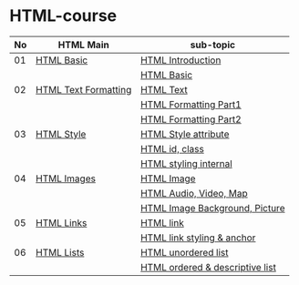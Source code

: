 # HTML-course

| No | HTML Main  | sub-topic |
|----| ------------- | ------------- |
| 01 | [HTML Basic](https://github.com/coding-dragon/html-course/tree/master/01-html-basic)  | [HTML Introduction](https://coding-dragon.github.io/html-course/01-html-basic/html-intro.html) |
| | | [HTML Basic](https://coding-dragon.github.io/html-course/01-html-basic/html-basic.html) |
| 02 | [HTML Text Formatting](https://github.com/coding-dragon/html-course/tree/master/02-html-text-formatting) | [HTML Text](https://coding-dragon.github.io/html-course/02-html-formatting/html-text.html) |
| | | [HTML Formatting Part1 ](https://coding-dragon.github.io/html-course/02-html-formatting/html-text-formatting.html) |
| | | [HTML Formatting Part2](https://coding-dragon.github.io/html-course/02-html-formatting/html-text-formatting2.html) |
| 03 | [HTML Style](https://github.com/coding-dragon/html-course/tree/master/03-html-styles) | [HTML Style attribute](https://coding-dragon.github.io/html-course/03-html-styles/html-style-attr.html)|
| | | [HTML id, class](https://coding-dragon.github.io/html-course/03-html-styles/html-style-id-class.html) |
| | | [HTML styling internal](https://coding-dragon.github.io/html-course/03-html-styles/html-style-internal.html) |
| 04 | [HTML Images](https://github.com/coding-dragon/html-course/tree/master/04-html-images-multimedia) | [HTML Image](https://coding-dragon.github.io/html-course/04-html-images-multimedia/html-image.html)|
| | | [HTML Audio, Video, Map](https://coding-dragon.github.io/html-course/04-html-images-multimedia/html-audio-video.html) |
| | | [HTML Image Background, Picture](https://coding-dragon.github.io/html-course/04-html-images-multimedia/html-img-picture.html) |
| 05 | [HTML Links](https://github.com/coding-dragon/html-course/tree/master/05-html-links) | [HTML link](https://coding-dragon.github.io/html-course/05-html-links/html-links.html)|
| | | [HTML link styling & anchor](https://coding-dragon.github.io/html-course/05-html-links/html-link-style.html)|
| 06 | [HTML Lists](https://github.com/coding-dragon/html-course/tree/master/06-html-lists) | [HTML unordered list](https://coding-dragon.github.io/html-course/06-html-lists/html-unordered-list.html)|
| | | [HTML ordered & descriptive list](https://coding-dragon.github.io/html-course/06-html-lists/html-ordered-descriptive-list.html)|